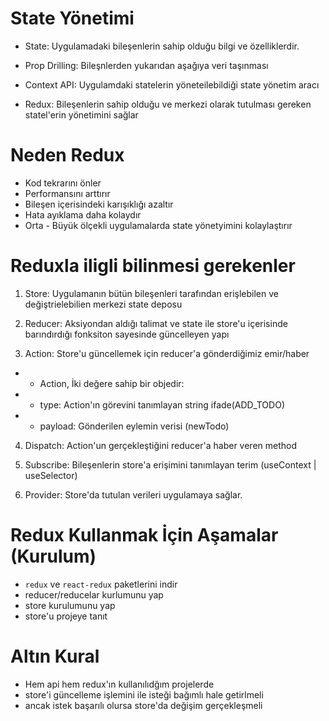 # State Yönetimi

- State: Uygulamadaki bileşenlerin sahip olduğu bilgi ve özelliklerdir.

- Prop Drilling: Bileşnlerden yukarıdan aşağıya veri taşınması

- Context API: Uygulamdaki statelerin yöneteilebildiği state yönetim aracı

- Redux: Bileşenlerin sahip olduğu ve merkezi olarak tutulması gereken statel'erin yönetimini sağlar

# Neden Redux

- Kod tekrarını önler
- Performansını arttırır
- Bileşen içerisindeki karışıklığı azaltır
- Hata ayıklama daha kolaydır
- Orta - Büyük ölçekli uygulamalarda state yönetyimini kolaylaştırır

# Reduxla iligli bilinmesi gerekenler

1. Store: Uygulamanın bütün bileşenleri tarafından erişlebilen ve değiştrielebilien merkezi state deposu

2. Reducer: Aksiyondan aldığı talimat ve state ile store'u içerisinde barındırdığı fonksiton sayesinde güncelleyen yapı

3. Action: Store'u güncellemek için reducer'a gönderdiğimiz emir/haber

- - Action, İki değere sahip bir objedir:
- - type: Action'ın görevini tanımlayan string ifade(ADD_TODO)
- - payload: Gönderilen eylemin verisi (newTodo)

4. Dispatch: Action'un gerçekleştiğini reducer'a haber veren method

5. Subscribe: Bileşenlerin store'a erişimini tanımlayan terim (useContext | useSelector)

6. Provider: Store'da tutulan verileri uygulamaya sağlar.

# Redux Kullanmak İçin Aşamalar (Kurulum)

- `redux` ve `react-redux` paketlerini indir
- reducer/reducelar kurlumunu yap
- store kurulumunu yap
- store'u projeye tanıt

# Altın Kural

- Hem api hem redux'ın kullanılıdğım projelerde
- store'i güncelleme işlemini ile isteği bağımlı hale getirlmeli
- ancak istek başarılı olursa store'da değişim gerçekleşmeli
